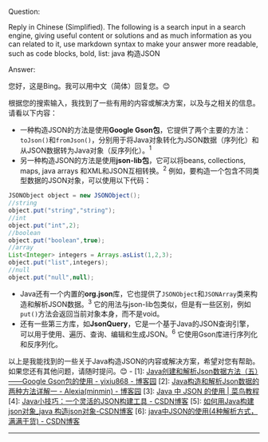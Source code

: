 Question:

Reply in Chinese (Simplified).
The following is a search input in a search engine, giving useful content or solutions and as much information as you can related to it, use markdown syntax to make your answer more readable, such as code blocks, bold, list:
java 构造JSON

Answer:

您好，这是Bing。我可以用中文（简体）回复您。😊

根据您的搜索输入，我找到了一些有用的内容或解决方案，以及与之相关的信息。请看以下内容：

- 一种构造JSON的方法是使用**Google Gson包**，它提供了两个主要的方法：`toJson()`和`fromJson()`，分别用于将Java对象转化为JSON数据（序列化）和从JSON数据转为Java对象（反序列化）。<sup>1</sup>
- 另一种构造JSON的方法是使用**json-lib包**，它可以将beans, collections, maps, java arrays 和XML和JSON互相转换。<sup>2</sup> 例如，要构造一个包含不同类型数据的JSON对象，可以使用以下代码：

```java
JSONObject object = new JSONObject();
//string
object.put("string","string");
//int
object.put("int",2);
//boolean
object.put("boolean",true);
//array
List<Integer> integers = Arrays.asList(1,2,3);
object.put("list",integers);
//null
object.put("null",null);
```

- Java还有一个内置的**org.json**库，它也提供了`JSONObject`和`JSONArray`类来构造和解析JSON数据。<sup>3</sup> 它的用法与json-lib包类似，但是有一些区别，例如`put()`方法会返回当前对象本身，而不是void。
- 还有一些第三方库，如**JsonQuery**，它是一个基于Java的JSON查询引擎，可以用于使用、遍历、查询、编辑和生成JSON。<sup>6</sup> 它使用Gson库进行序列化和反序列化。

以上是我能找到的一些关于Java构造JSON的内容或解决方案，希望对您有帮助。如果您还有其他问题，请随时提问。😊
\-
\[1]: [Java创建和解析Json数据方法（五）——Google Gson包的使用 - yixiu868 - 博客园](https://www.cnblogs.com/yixiu868/p/8401938.html)
\[2]: [Java构造和解析Json数据的两种方法详解一 - Alexia(minmin) - 博客园](https://www.cnblogs.com/lanxuezaipiao/archive/2013/05/23/3096001.html)
\[3]: [Java 中 JSON 的使用 | 菜鸟教程](https://www.runoob.com/w3cnote/java-json-instro.html)
\[4]: [Java小技巧：一个灵活的JSON构建工具 - CSDN博客](https://blog.csdn.net/zssrxt/article/details/122752476)
\[5]: [如何用Java构建json对象_java 构造json对象-CSDN博客](https://blog.csdn.net/qq_35885488/article/details/112726477)
\[6]: [java中JSON的使用(4种解析方式，满满干货) - CSDN博客](https://blog.csdn.net/qq_43386941/article/details/106315710)

<hr/>

